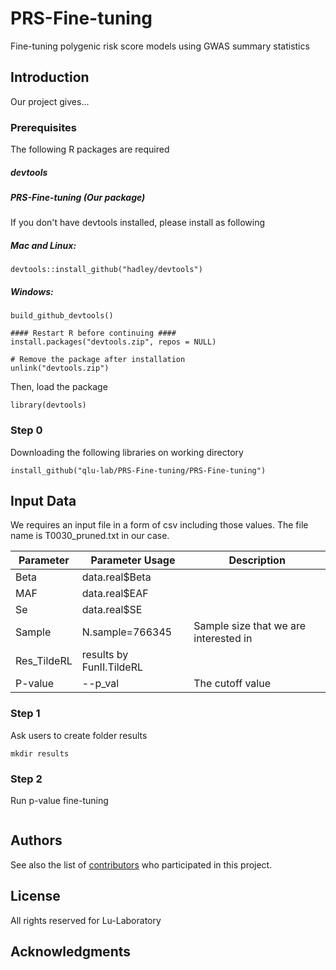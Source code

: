 # PRS-Fine-tuning
Fine-tuning polygenic risk score models using GWAS summary statistics

## Introduction

Our project gives...

### Prerequisites

The following R packages are required
##### devtools
##### PRS-Fine-tuning (Our package)

If you don't have devtools installed, please install as following
##### Mac and Linux:
```
devtools::install_github("hadley/devtools")
```
##### Windows:
```library(devtools)
build_github_devtools()

#### Restart R before continuing ####
install.packages("devtools.zip", repos = NULL)

# Remove the package after installation
unlink("devtools.zip")
```
Then, load the package
```
library(devtools)
```

### Step 0
Downloading the following libraries on working directory

```
install_github("qlu-lab/PRS-Fine-tuning/PRS-Fine-tuning")
```


## Input Data
We requires an input file in a form of csv including those values. The file name is T0030_pruned.txt in our case.

| Parameter                   | Parameter Usage | Description                                                                  |
|----------------------------|----------------|------------------------------------------------------------------------------|
| Beta            |  data.real$Beta     |  |
| MAF         | data.real$EAF          |         |
| Se              | data.real$SE        |                         |                                                    
| Sample          |N.sample=766345 | Sample size that we are interested in |
| Res_TildeRL         |results by FunII.TildeRL |   |
| P-value        |--p_val | The cutoff value |



### Step 1

Ask users to create folder results
```
mkdir results
```

### Step 2
Run p-value fine-tuning

```

```


## Authors

See also the list of [contributors](##) who participated in this project.

## License

All rights reserved for Lu-Laboratory

## Acknowledgments


